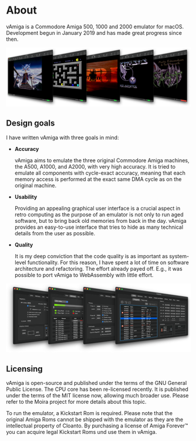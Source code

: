 # About

vAmiga is a Commodore Amiga 500, 1000 and 2000 emulator for macOS. Development begun in January 2019 and has made great progress since then.

![Screenshots](../images/va-games.png "vAmiga screenshots")

## Design goals 

I have written vAmiga with three goals in mind:

- **Accuracy**

  vAmiga aims to emulate the three original Commodore Amiga machines, the A500, A1000, and A2000, with very high accuracy. It is tried to emulate all components with cycle-exact accuracy, meaning that each memory access is  performed at the exact same DMA cycle as on the original machine.

- **Usability**

  Providing an appealing graphical user interface is a crucial aspect in retro computing as the purpose of an emulator is not only to run aged software, but to bring back old memories from back in the day. vAmiga provides an easy-to-use interface that tries to hide as many technical details from the user as possible.

- **Quality**

  It is my deep conviction that the code quality is as important as system-level functionality. For this reason, I have spent a lot of time on software architecture and refactoring. The effort already payed off. E.g., it was possible to port vAmiga to WebAssembly with little effort. 

![Inspectors](../images/va-inspectors.png "Inspector panels")

## Licensing

vAmiga is open-source and published under the terms of the GNU General Public License. The CPU core has been re-licensed recently. It is published under the terms of the MIT license now, allowing much broader use. Please refer to the Moira project for more details about this topic.

To run the emulator, a Kickstart Rom is required. Please note that the original Amiga Roms cannot be shipped with the emulator as they are the intellectual property of Cloanto. By purchasing a license of Amiga Forever™ you can acquire legal Kickstart Roms und use them in vAmiga.
